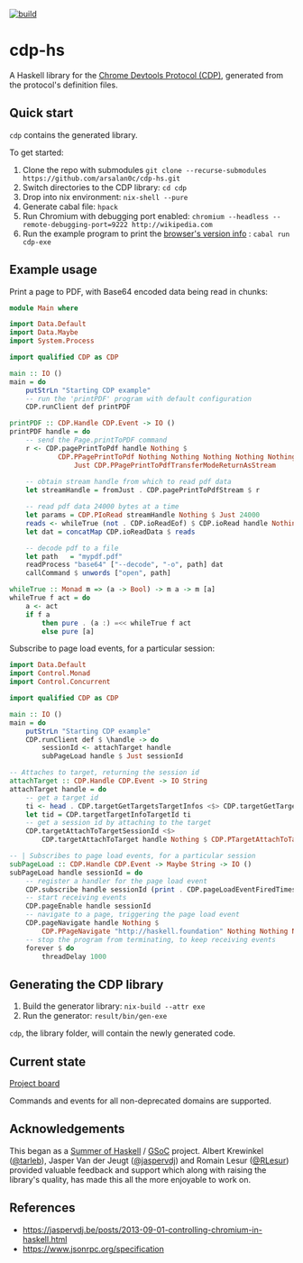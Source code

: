 [![build](https://github.com/arsalan0c/cdp-hs/actions/workflows/build.yaml/badge.svg)](https://github.com/arsalan0c/cdp-hs/actions/workflows/build.yaml)
# cdp-hs

A Haskell library for the [Chrome Devtools Protocol (CDP)](https://chromedevtools.github.io/devtools-protocol/), generated from the protocol's definition files.


## Quick start

`cdp` contains the generated library.

To get started:

1. Clone the repo with submodules `git clone --recurse-submodules https://github.com/arsalan0c/cdp-hs.git`
2. Switch directories to the CDP library: `cd cdp`
3. Drop into nix environment: `nix-shell --pure`
4. Generate cabal file: `hpack`
5. Run Chromium with debugging port enabled: `chromium --headless --remote-debugging-port=9222 http://wikipedia.com`
6. Run the example program to print the [browser's version info](https://chromedevtools.github.io/devtools-protocol/tot/Browser/#method-getVersion) : `cabal run cdp-exe`

## Example usage

Print a page to PDF, with Base64 encoded data being read in chunks:

```hs
module Main where

import Data.Default
import Data.Maybe
import System.Process

import qualified CDP as CDP

main :: IO ()
main = do
    putStrLn "Starting CDP example"
    -- run the 'printPDF' program with default configuration
    CDP.runClient def printPDF

printPDF :: CDP.Handle CDP.Event -> IO ()
printPDF handle = do
    -- send the Page.printToPDF command
    r <- CDP.pagePrintToPdf handle Nothing $ 
            CDP.PPagePrintToPdf Nothing Nothing Nothing Nothing Nothing Nothing Nothing Nothing Nothing Nothing Nothing Nothing Nothing Nothing $
                Just CDP.PPagePrintToPdfTransferModeReturnAsStream
    
    -- obtain stream handle from which to read pdf data
    let streamHandle = fromJust . CDP.pagePrintToPdfStream $ r

    -- read pdf data 24000 bytes at a time
    let params = CDP.PIoRead streamHandle Nothing $ Just 24000
    reads <- whileTrue (not . CDP.ioReadEof) $ CDP.ioRead handle Nothing params
    let dat = concatMap CDP.ioReadData $ reads

    -- decode pdf to a file
    let path   = "mypdf.pdf"
    readProcess "base64" ["--decode", "-o", path] dat
    callCommand $ unwords ["open", path]

whileTrue :: Monad m => (a -> Bool) -> m a -> m [a]
whileTrue f act = do
    a <- act
    if f a
        then pure . (a :) =<< whileTrue f act
        else pure [a]
```

Subscribe to page load events, for a particular session:
```hs
import Data.Default
import Control.Monad
import Control.Concurrent

import qualified CDP as CDP

main :: IO ()
main = do
    putStrLn "Starting CDP example"
    CDP.runClient def $ \handle -> do
        sessionId <- attachTarget handle
        subPageLoad handle $ Just sessionId

-- Attaches to target, returning the session id
attachTarget :: CDP.Handle CDP.Event -> IO String
attachTarget handle = do
    -- get a target id
    ti <- head . CDP.targetGetTargetsTargetInfos <$> CDP.targetGetTargets handle Nothing
    let tid = CDP.targetTargetInfoTargetId ti
    -- get a session id by attaching to the target
    CDP.targetAttachToTargetSessionId <$>
        CDP.targetAttachToTarget handle Nothing $ CDP.PTargetAttachToTarget tid (Just True)

-- | Subscribes to page load events, for a particular session
subPageLoad :: CDP.Handle CDP.Event -> Maybe String -> IO ()
subPageLoad handle sessionId = do
    -- register a handler for the page load event 
    CDP.subscribe handle sessionId (print . CDP.pageLoadEventFiredTimestamp)
    -- start receiving events
    CDP.pageEnable handle sessionId
    -- navigate to a page, triggering the page load event
    CDP.pageNavigate handle Nothing $
        CDP.PPageNavigate "http://haskell.foundation" Nothing Nothing Nothing Nothing
    -- stop the program from terminating, to keep receiving events
    forever $ do
        threadDelay 1000
```
## Generating the CDP library

1. Build the generator library: `nix-build --attr exe`
2. Run the generator: `result/bin/gen-exe`

`cdp`, the library folder, will contain the newly generated code.

## Current state

[Project board](https://github.com/users/arsalan0c/projects/1)

Commands and events for all non-deprecated domains are supported.

## Acknowledgements

This began as a [Summer of Haskell](https://summer.haskell.org) / [GSoC](https://summerofcode.withgoogle.com) project. Albert Krewinkel ([@tarleb](https://github.com/tarleb)), Jasper Van der Jeugt ([@jaspervdj](https://github.com/jaspervdj)) and Romain Lesur ([@RLesur](https://github.com/rlesur)) provided valuable feedback and support which along with raising the library's quality, has made this all the more enjoyable to work on.

## References

- https://jaspervdj.be/posts/2013-09-01-controlling-chromium-in-haskell.html
- https://www.jsonrpc.org/specification

